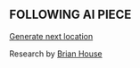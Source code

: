 ## FOLLOWING AI PIECE
<div id="status"><a href="javascript:generateLocation();">Generate next location</a></div>  

Research by [Brian House](http://brianhouse.net)
